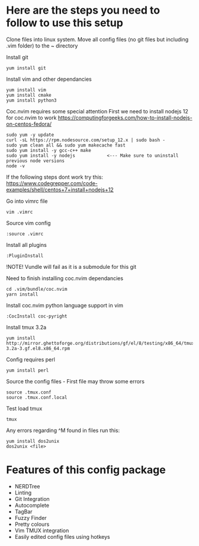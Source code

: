 # Here are the steps you need to follow to use this setup

Clone files into linux system. 
Move all config files (no git files but including .vim folder) to the ~ directory

Install git
```
yum install git
```

Install vim and other dependancies
```
yum install vim
yum install cmake
yum install python3
```

Coc.nvim requires some special attention
First we need to install nodejs 12 for coc.nvim to work
https://computingforgeeks.com/how-to-install-nodejs-on-centos-fedora/

```
sudo yum -y update
curl -sL https://rpm.nodesource.com/setup_12.x | sudo bash -
sudo yum clean all && sudo yum makecache fast
sudo yum install -y gcc-c++ make
sudo yum install -y nodejs            <--- Make sure to uninstall previous node versions
node -v
```

If the following steps dont work try this:
https://www.codegrepper.com/code-examples/shell/centos+7+install+nodejs+12

Go into vimrc file
```
vim .vimrc
```

Source vim config
```
:source .vimrc
```

Install all plugins
```
:PluginInstall
```

!NOTE! Vundle will fail as it is a submodule for this git

Need to finish installing coc.nvim dependancies
```
cd .vim/bundle/coc.nvim
yarn install
```

Install coc.nvim python language support in vim
```
:CocInstall coc-pyright
```

Install tmux 3.2a
```
yum install http://mirror.ghettoforge.org/distributions/gf/el/8/testing/x86_64/tmux-3.2a-3.gf.el8.x86_64.rpm
```

Config requires perl
```
yum install perl
```

Source the config files - First file may throw some errors
```
source .tmux.conf
source .tmux.conf.local
```

Test load tmux
```
tmux
```

Any errors regarding ^M found in files run this:
```
yum install dos2unix
dos2unix <file>
```

# Features of this config package
- NERDTree
- Linting
- Git Integration
- Autocomplete
- TagBar
- Fuzzy Finder
- Pretty colours
- Vim TMUX integration
- Easily edited config files using hotkeys